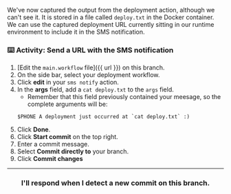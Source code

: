 We've now captured the output from the deployment action, although we can't see it. It is stored in a file called `deploy.txt` in the Docker container. We can use the captured deployment URL currently sitting in our runtime environment to include it in the SMS notification.

### :keyboard: Activity: Send a URL with the SMS notification

1. [Edit the `main.workflow` file]({{ url }}) on this branch.
1. On the side bar, select your deployment workflow.
1. Click **edit** in your `sms notify` action.
1. In the **args** field, add a </code>`cat deploy.txt`</code> to the `args` field.
    - Remember that this field previously contained your meesage, so the complete arguments will be:
    ```shell
    $PHONE A deployment just occurred at `cat deploy.txt` :)
    ```
1. Click **Done**.
1. Click **Start commit** on the top right.
1. Enter a commit message.
1. Select **Commit directly to** your branch.
1. Click **Commit changes**

<hr>
<h3 align="center">I'll respond when I detect a new commit on this branch.</h3>
